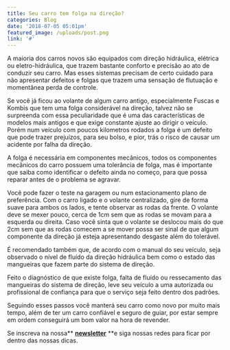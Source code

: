 ```yaml
---
title: Seu carro tem folga na direção?
categories: Blog
date: '2018-07-05 05:01pm'
featured_image: /uploads/post.png
link: '#'
---
```

A maioria dos carros novos são equipados com direção hidráulica, elétrica ou eletro-hidráulica, que trazem bastante conforto e precisão ao ato de conduzir seu carro. Mas esses sistemas precisam de certo cuidado para não apresentar defeitos e folgas que trazem uma sensação de flutuação e momentânea perda de controle.

Se você já ficou ao volante de algum carro antigo, especialmente Fuscas e Kombis que tem uma folga considerável na direção, talvez não se surpreenda com essa peculiaridade que é uma das características de modelos mais antigos e que exige constante ajuste ao dirigir o veículo. Porém num veículo com poucos kilometros rodados a folga é um defeito que pode trazer prejuízos, para seu bolso, e pior, trás o risco de causar um acidente por falha da direção.

A folga é necessária em componentes mecânicos, todos os componentes mecânicos do carro possuem uma tolerância de folga, mas é importante que saiba como identificar o defeito ainda no começo, para que possa reparar antes de o problema se agravar.

Você pode fazer o teste na garagem ou num estacionamento plano de preferência. Com o carro ligado e o volante centralizado, gire de forma suave para ambos os lados, e tente observar as rodas da frente. O volante deve se mexer pouco, cerca de 1cm sem que as rodas se movam para a esquerda ou direita. Caso você sinta que o volante se deslocou mais do que 2cm sem que as rodas comecem a se mover possa ser sinal de que algum componente da direção já esteja apresentando desgaste além do tolerável. 

É recomendado também que, de acordo com o manual do seu veículo, seja observado o nível de fluído da direção hidráulica bem como o estado das mangueiras que fazem parte do sistema de direção.

Feito o diagnóstico de que existe folga, falta de fluído ou ressecamento das mangueiras do sistema de direção, leve seu veículo a uma autorizada ou profissional de confiança para que o serviço seja feito dentro dos padrões. 

Seguindo esses passos você manterá seu carro como novo por muito mais tempo, além de ter um carro confiável e seguro de guiar, por estar sempre em ordem conseguirá um bom valor na hora de revender.

Se inscreva na nossa** **[**newsletter**](https://jalautopecas.com/#subscribe-section1)** **e siga nossas redes para ficar por dentro das nossas dicas.
